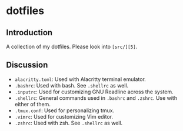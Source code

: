 dotfiles
========

## Introduction
A collection of my dotfiles. Please look into `[src/][5]`.

## Discussion

+ `alacritty.toml`: Used with Alacritty terminal emulator.
+ `.bashrc`: Used with bash. See `.shellrc` as well.
+ `.inputrc`: Used for customizing GNU Readline across the system.
+ `.shellrc`: General commands used in `.bashrc` and `.zshrc`.
Use with either of them.
+ `.tmux.conf`: Used for personalizing tmux.
+ `.vimrc`: Used for customizing Vim editor.
+ `.zshrc`: Used with zsh. See `.shellrc` as well.

